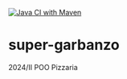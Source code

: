 [![Java CI with Maven](https://github.com/masmangan/super-garbanzo/actions/workflows/maven.yml/badge.svg)](https://github.com/masmangan/super-garbanzo/actions/workflows/maven.yml)

# super-garbanzo
2024/II POO Pizzaria
